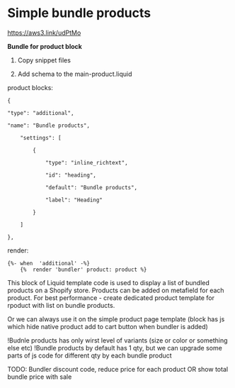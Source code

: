 # Simple bundle products

https://aws3.link/udPtMo

**Bundle for product block**

1. Copy snippet files

2. Add schema to the main-product.liquid

product blocks:

    {

    "type": "additional",

    "name": "Bundle products",

        "settings": [

    	    {

    		    "type": "inline_richtext",

    		    "id": "heading",

    		    "default": "Bundle products",

    		    "label": "Heading"

    	    }

        ]

    },

render:

    {%- when  'additional' -%}
    	{%  render 'bundler' product: product %}

This block of Liquid template code is used to display a list of bundled products on a Shopify store. Products can be added on metafield for each product. For best performance - create dedicated product template for rpoduct with list on bundle products.

Or we can always use it on the simple product page template (block has js which hide native product add to cart button when bundler is added)

!Budnle products has only wirst level of variants (size or color or something else etc)
!Bundle products by default has 1 qty, but we can upgrade some parts of js code for different qty by each bundle product

TODO: Bundler discount code, reduce price for each product OR show total bundle price with sale

